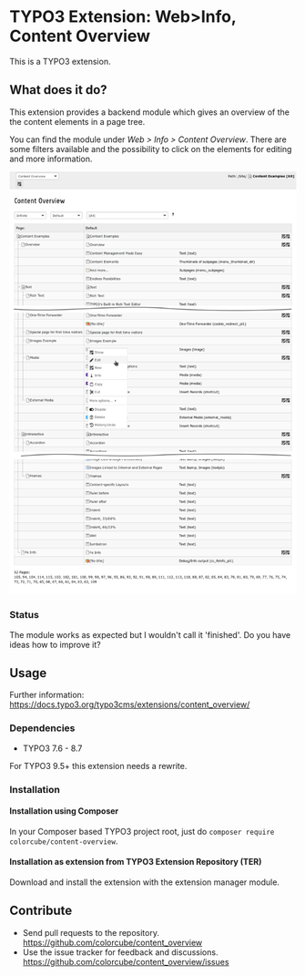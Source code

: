# TYPO3 Extension: Web>Info, Content Overview

This is a TYPO3 extension.

## What does it do?

This extension provides a backend module which gives an overview of the the content elements in a page tree.

You can find the module under *Web > Info > Content Overview*. There are some filters available and the possibility to
click on the elements for editing and more information.

![Module Screenshot](Documentation/Images/screenshot.png?raw=true "Module: Web>Info, Content Overview")

### Status ###

The module works as expected but I wouldn't call it 'finished'. Do you have ideas how to improve it?

## Usage

Further information: https://docs.typo3.org/typo3cms/extensions/content_overview/

### Dependencies

* TYPO3 7.6 - 8.7

For TYPO3 9.5+ this extension needs a rewrite.

### Installation

#### Installation using Composer

In your Composer based TYPO3 project root, just do `composer require colorcube/content-overview`. 

#### Installation as extension from TYPO3 Extension Repository (TER)

Download and install the extension with the extension manager module.

## Contribute

- Send pull requests to the repository. <https://github.com/colorcube/content_overview>
- Use the issue tracker for feedback and discussions. <https://github.com/colorcube/content_overview/issues>


